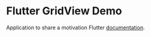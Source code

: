 # Flutter GridView Demo

Application to share a motivation Flutter
[documentation](https://flutter.io/).
